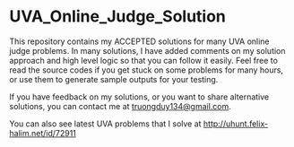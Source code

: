 UVA_Online_Judge_Solution
=========================

This repository contains my ACCEPTED solutions for many UVA online judge problems. In many solutions, I have added comments on my solution approach and high level logic so that you can follow it easily. Feel free to read the source codes if you get stuck on some problems for many hours, or use them to generate sample outputs for your testing.

If you have feedback on my solutions, or you want to share alternative solutions, you can contact me at truongduy134@gmail.com.

You can also see latest UVA problems that I solve at http://uhunt.felix-halim.net/id/72911
